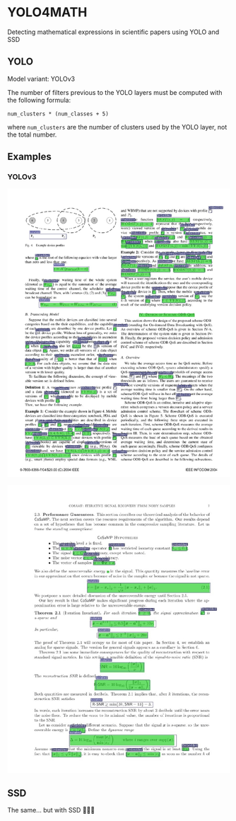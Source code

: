 # YOLO4MATH

Detecting mathematical expressions in scientific papers using YOLO and SSD

## YOLO

Model variant: YOLOv3

The number of filters previous to the YOLO layers must be computed with the following formula:

```
num_clusters * (num_classes + 5)
```

where `num_clusters` are the number of clusters used by the YOLO layer, not the total number.

## Examples

### YOLOv3

![YOLOv3 detecting equations - page 1](images/page1.jpg)

![YOLOv3 detecting equations - page 1](images/page2.jpg)

## SSD

The same... but with SSD 🤷🏻‍♂️
